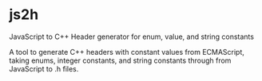 # js2h
JavaScript to C++ Header generator for enum, value, and string constants

A tool to generate C++ headers with constant values from ECMAScript, taking enums, integer constants, and string constants through from JavaScript to .h files.
